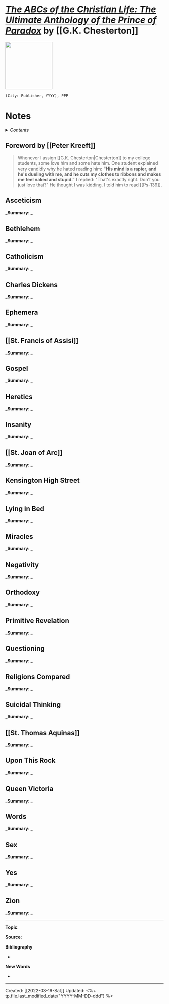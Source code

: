 
# [*The ABCs of the Christian Life: The Ultimate Anthology of the Prince of Paradox*](https://www.avemariapress.com/products/abcs-of-the-christian-life) by [[G.K. Chesterton]]

<img src="https://assets.avemariapress.com/resize/media%2Ffiles%2F57c67b96d0e0d845aea090d683d8dbfe%2F9780870613104.jpg/max_width=352.jpg" width=150>

`(City: Publisher, YYYY), PPP`

# Notes

<details>
 <summary><i>Contents</i></summary>
<!-- MarkdownTOC autolink="true" -->

<!-- /MarkdownTOC -->
</details>

## Foreword by [[Peter Kreeft]]
>Whenever I assign [[G.K. Chesterton|Chesterton]] to my college students, some love him and some hate him. One student explained very candidly why he hated reading him: **"His mind is a rapier, and he's dueling with me, and he cuts my clothes to ribbons and makes me feel naked and stupid."** I replied: "That's exactly right. Don't you just love that?" He thought I was kidding. I told him to read [[Ps-139]].

## Asceticism
_**Summary**: _



## Bethlehem
_**Summary**: _



## Catholicism
_**Summary**: _



## Charles Dickens
_**Summary**: _



## Ephemera
_**Summary**: _



## [[St. Francis of Assisi]]
_**Summary**: _



## Gospel
_**Summary**: _



## Heretics
_**Summary**: _



## Insanity
_**Summary**: _



## [[St. Joan of Arc]]
_**Summary**: _



## Kensington High Street
_**Summary**: _



## Lying in Bed
_**Summary**: _



## Miracles
_**Summary**: _



## Negativity
_**Summary**: _



## Orthodoxy
_**Summary**: _



## Primitive Revelation
_**Summary**: _



## Questioning
_**Summary**: _



## Religions Compared
_**Summary**: _



## Suicidal Thinking
_**Summary**: _



## [[St. Thomas Aquinas]]
_**Summary**: _



## Upon This Rock
_**Summary**: _



## Queen Victoria
_**Summary**: _



## Words
_**Summary**: _



## Sex
_**Summary**: _



## Yes
_**Summary**: _



## Zion
_**Summary**: _



--- 
**Topic**: 

**Source**: 

**Bibliography**

- 

**New Words**

- 

---
Created: [[2022-03-19-Sat]]
Updated: <%+ tp.file.last_modified_date("YYYY-MM-DD-ddd") %>
